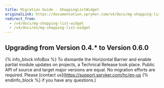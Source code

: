 ```yaml
---
title: Migration Guide - ShoppingListWidget
originalLink: https://documentation.spryker.com/v4/docs/mg-shopping-list-widget
redirect_from:
  - /v4/docs/mg-shopping-list-widget
  - /v4/docs/en/mg-shopping-list-widget
---
```


## Upgrading from Version 0.4.* to Version 0.6.0

{% info_block infoBox %}
To dismantle the Horizontal Barrier and enable partial module updates on projects, a Technical Release took place. Public API of source and target major versions are equal. No migration efforts are required. Please [contact us](https://support.spryker.com/hc/en-us
{% endinfo_block %} if you have any questions.)
